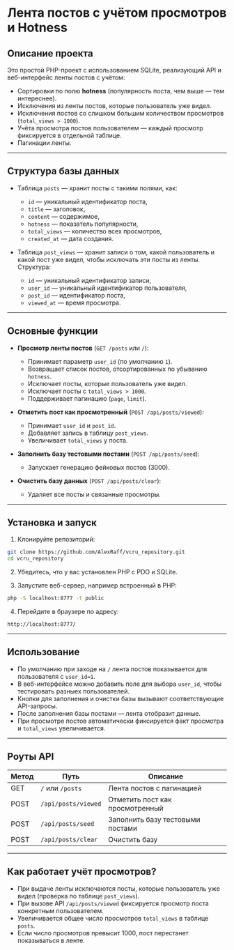 # Лента постов с учётом просмотров и Hotness

## Описание проекта

Это простой PHP-проект с использованием SQLite, реализующий API и веб-интерфейс ленты постов с учётом:

- Сортировки по полю **hotness** (популярность поста, чем выше — тем интереснее).
- Исключения из ленты постов, которые пользователь уже видел.
- Исключения постов со слишком большим количеством просмотров (`total_views > 1000`).
- Учёта просмотра постов пользователем — каждый просмотр фиксируется в отдельной таблице.
- Пагинации ленты.

---

## Структура базы данных

- Таблица `posts` — хранит посты с такими полями, как:
  - `id` — уникальный идентификатор поста,
  - `title` — заголовок,
  - `content` — содержимое,
  - `hotness` — показатель популярности,
  - `total_views` — количество всех просмотров,
  - `created_at` — дата создания.

- Таблица `post_views` — хранит записи о том, какой пользователь и какой пост уже видел, чтобы исключать эти посты из ленты. Структура:
  - `id` — уникальный идентификатор записи,
  - `user_id` — уникальный идентификатор пользователя,
  - `post_id` — идентификатор поста,
  - `viewed_at` — время просмотра.

---

## Основные функции

- **Просмотр ленты постов** (`GET /posts` или `/`):
  - Принимает параметр `user_id` (по умолчанию `1`).
  - Возвращает список постов, отсортированных по убыванию `hotness`.
  - Исключает посты, которые пользователь уже видел.
  - Исключает посты с `total_views > 1000`.
  - Поддерживает пагинацию (`page`, `limit`).

- **Отметить пост как просмотренный** (`POST /api/posts/viewed`):
  - Принимает `user_id` и `post_id`.
  - Добавляет запись в таблицу `post_views`.
  - Увеличивает `total_views` у поста.

- **Заполнить базу тестовыми постами** (`POST /api/posts/seed`):
  - Запускает генерацию фейковых постов (3000).

- **Очистить базу данных** (`POST /api/posts/clear`):
  - Удаляет все посты и связанные просмотры.

---

## Установка и запуск

1. Клонируйте репозиторий:

```bash
git clone https://github.com/AlexRaff/vcru_repository.git
cd vcru_repository
````

2. Убедитесь, что у вас установлен PHP с PDO и SQLite.

3. Запустите веб-сервер, например встроенный в PHP:

```bash
php -S localhost:8777 -t public 
```

4. Перейдите в браузере по адресу:

```
http://localhost:8777/
```

---

## Использование

* По умолчанию при заходе на `/` лента постов показывается для пользователя с `user_id=1`.
* В веб-интерфейсе можно добавить поле для выбора `user_id`, чтобы тестировать разныех пользователей.
* Кнопки для заполнения и очистки базы вызывают соответствующие API-запросы.
* После заполнения базы постами — лента отобразит данные.
* При просмотре постов автоматически фиксируется факт просмотра и `total_views` увеличивается.

---

## Роуты API

| Метод | Путь                | Описание                         |
| ----- | ------------------- | -------------------------------- |
| GET   | `/` или `/posts`    | Лента постов с пагинацией        |
| POST  | `/api/posts/viewed` | Отметить пост как просмотренный  |
| POST  | `/api/posts/seed`   | Заполнить базу тестовыми постами |
| POST  | `/api/posts/clear`  | Очистить базу                    |

---

## Как работает учёт просмотров?

* При выдаче ленты исключаются посты, которые пользователь уже видел (проверка по таблице `post_views`).
* При вызове API `/api/posts/viewed` фиксируется просмотр поста конкретным пользователем.
* Увеличивается общее число просмотров `total_views` в таблице `posts`.
* Если число просмотров превысит 1000, пост перестанет показываться в ленте.
